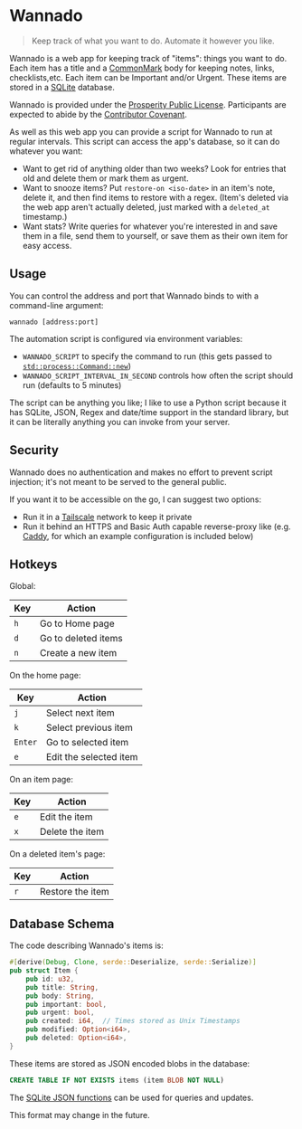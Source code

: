 # Wannado

> Keep track of what you want to do. Automate it however you like.

Wannado is a web app for keeping track of "items": things you want to do.
Each item has a title and a [CommonMark] body
for keeping notes, links, checklists,etc.
Each item can be Important and/or Urgent.
These items are stored in a [SQLite] database.

Wannado is provided under the [Prosperity Public License].
Participants are expected to abide by the [Contributor Covenant].

As well as this web app you can provide a script for Wannado to run at
regular intervals. This script can access the app's database, so it can
do whatever you want:

* Want to get rid of anything older than two weeks? Look for entries that old and
  delete them or mark them as urgent.
* Want to snooze items? Put `restore-on <iso-date>` in an item's note, delete
  it, and then find items to restore with a regex. (Item's deleted via the web
  app aren't actually deleted, just marked with a `deleted_at` timestamp.)
* Want stats? Write queries for whatever you're interested in and save them in a
  file, send them to yourself, or save them as their own item for easy access.

## Usage

You can control the address and port that Wannado binds to with a command-line
argument:

`wannado [address:port]`

The automation script is configured via environment variables:

* `WANNADO_SCRIPT` to specify the command to run (this gets passed to
  [`std::process::Command::new`])
* `WANNADO_SCRIPT_INTERVAL_IN_SECOND` controls how often the script should run
  (defaults to 5 minutes)

The script can be anything you like; I like to use a Python script because it
has SQLite, JSON, Regex and date/time support in the standard library, but it
can be literally anything you can invoke from your server.


## Security

Wannado does no authentication and makes no effort to prevent script injection;
it's not meant to be served to the general public.

If you want it to be accessible on the go, I can suggest two options:

* Run it in a [Tailscale] network to keep it private
* Run it behind an HTTPS and Basic Auth capable reverse-proxy like (e.g.
  [Caddy], for which an example configuration is included below)


## Hotkeys

Global:

| Key | Action |
|-|-|
| `h` | Go to Home page |
| `d` | Go to deleted items |
| `n` | Create a new item |

On the home page:

| Key | Action |
|-|-|
| `j` | Select next item |
| `k` | Select previous item |
| `Enter` | Go to selected item |
| `e` | Edit the selected item |

On an item page:

| Key | Action |
|-|-|
| `e` | Edit the item |
| `x` | Delete the item |


On a deleted item's page:

| Key | Action |
|-|-|
| `r` | Restore the item |

## Database Schema

The code describing Wannado's items is:

```rust
#[derive(Debug, Clone, serde::Deserialize, serde::Serialize)]
pub struct Item {
    pub id: u32,
    pub title: String,
    pub body: String,
    pub important: bool,
    pub urgent: bool,
    pub created: i64,  // Times stored as Unix Timestamps
    pub modified: Option<i64>,
    pub deleted: Option<i64>,
}
```

These items are stored as JSON encoded blobs in the database:

```sql
CREATE TABLE IF NOT EXISTS items (item BLOB NOT NULL)
```

The [SQLite JSON functions] can be used for queries and updates.

This format may change in the future.


[CommonMark]: https://commonmark.org/
[Tailscale]: https://tailscale.com/
[Caddy]: https://caddyserver.com/
[SQLite]: https://www.sqlite.org/index.html
[`std::process::Command::new`]: https://doc.rust-lang.org/std/process/struct.Command.html#method.new
[SQLite JSON functions]: https://www.sqlite.org/json1.html
[Prosperity Public License]: https://prosperitylicense.com/versions/3.0.0
[Contributor Covenant]: https://www.contributor-covenant.org/